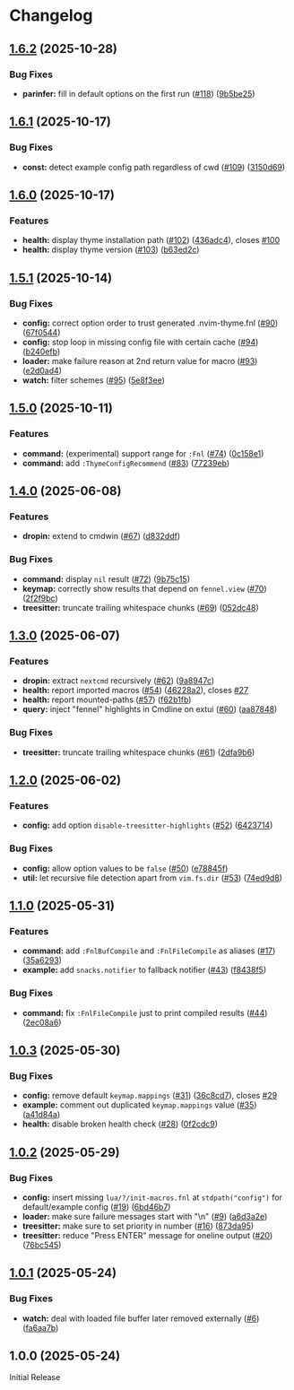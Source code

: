 # Changelog

## [1.6.2](https://github.com/aileot/nvim-thyme/compare/v1.6.1...v1.6.2) (2025-10-28)


### Bug Fixes

* **parinfer:** fill in default options on the first run ([#118](https://github.com/aileot/nvim-thyme/issues/118)) ([9b5be25](https://github.com/aileot/nvim-thyme/commit/9b5be256bf38ad1763981a2820c2b0fa727423aa))

## [1.6.1](https://github.com/aileot/nvim-thyme/compare/v1.6.0...v1.6.1) (2025-10-17)


### Bug Fixes

* **const:** detect example config path regardless of cwd ([#109](https://github.com/aileot/nvim-thyme/issues/109)) ([3150d69](https://github.com/aileot/nvim-thyme/commit/3150d69058a3b1b24038de2e61dc1be766150898))

## [1.6.0](https://github.com/aileot/nvim-thyme/compare/v1.5.1...v1.6.0) (2025-10-17)


### Features

* **health:** display thyme installation path ([#102](https://github.com/aileot/nvim-thyme/issues/102)) ([436adc4](https://github.com/aileot/nvim-thyme/commit/436adc4de8a1ac9ac14e2f9a5f664d1a37169b78)), closes [#100](https://github.com/aileot/nvim-thyme/issues/100)
* **health:** display thyme version ([#103](https://github.com/aileot/nvim-thyme/issues/103)) ([b63ed2c](https://github.com/aileot/nvim-thyme/commit/b63ed2c37cda8e6c4c09cddc1705ad833d1e296b))

## [1.5.1](https://github.com/aileot/nvim-thyme/compare/v1.5.0...v1.5.1) (2025-10-14)


### Bug Fixes

* **config:** correct option order to trust generated .nvim-thyme.fnl ([#90](https://github.com/aileot/nvim-thyme/issues/90)) ([67f0544](https://github.com/aileot/nvim-thyme/commit/67f05441ca40eb38955d53dd5b0038bfcc38a447))
* **config:** stop loop in missing config file with certain cache ([#94](https://github.com/aileot/nvim-thyme/issues/94)) ([b240efb](https://github.com/aileot/nvim-thyme/commit/b240efbb8899241a23e3aabd7e2201bf7b180fd6))
* **loader:** make failure reason at 2nd return value for macro ([#93](https://github.com/aileot/nvim-thyme/issues/93)) ([e2d0ad4](https://github.com/aileot/nvim-thyme/commit/e2d0ad4e08d7a308b745dd6a523df951bbcd7883))
* **watch:** filter schemes ([#95](https://github.com/aileot/nvim-thyme/issues/95)) ([5e8f3ee](https://github.com/aileot/nvim-thyme/commit/5e8f3eee9225ca74c56c921f357e57796c8f5fd6))

## [1.5.0](https://github.com/aileot/nvim-thyme/compare/v1.4.0...v1.5.0) (2025-10-11)


### Features

* **command:** (experimental) support range for `:Fnl` ([#74](https://github.com/aileot/nvim-thyme/issues/74)) ([0c158e1](https://github.com/aileot/nvim-thyme/commit/0c158e18960f4191144dce13599c4a9a7c8f99f5))
* **command:** add `:ThymeConfigRecommend` ([#83](https://github.com/aileot/nvim-thyme/issues/83)) ([77239eb](https://github.com/aileot/nvim-thyme/commit/77239eb102556ead2be1c26534aeee6c9f6fa744))

## [1.4.0](https://github.com/aileot/nvim-thyme/compare/v1.3.0...v1.4.0) (2025-06-08)


### Features

* **dropin:** extend to cmdwin ([#67](https://github.com/aileot/nvim-thyme/issues/67)) ([d832ddf](https://github.com/aileot/nvim-thyme/commit/d832ddfe9b6cd24803157ac90cc7c1a2d552571a))


### Bug Fixes

* **command:** display `nil` result ([#72](https://github.com/aileot/nvim-thyme/issues/72)) ([9b75c15](https://github.com/aileot/nvim-thyme/commit/9b75c153e73ceaf3c56d87b1b5f6a8e33af7c33b))
* **keymap:** correctly show results that depend on `fennel.view` ([#70](https://github.com/aileot/nvim-thyme/issues/70)) ([2f2f9bc](https://github.com/aileot/nvim-thyme/commit/2f2f9bce0a2a6599b1b4452e25c831278808f84c))
* **treesitter:** truncate trailing whitespace chunks ([#69](https://github.com/aileot/nvim-thyme/issues/69)) ([052dc48](https://github.com/aileot/nvim-thyme/commit/052dc482ba393c2793eecade836c8894b76008cc))

## [1.3.0](https://github.com/aileot/nvim-thyme/compare/v1.2.0...v1.3.0) (2025-06-07)


### Features

* **dropin:** extract `nextcmd` recursively ([#62](https://github.com/aileot/nvim-thyme/issues/62)) ([9a8947c](https://github.com/aileot/nvim-thyme/commit/9a8947cf40330c70dc750b5e48f3d31b83bd54b9))
* **health:** report imported macros ([#54](https://github.com/aileot/nvim-thyme/issues/54)) ([46228a2](https://github.com/aileot/nvim-thyme/commit/46228a267bb26f7ad8bb921745654eb92e35a57b)), closes [#27](https://github.com/aileot/nvim-thyme/issues/27)
* **health:** report mounted-paths ([#57](https://github.com/aileot/nvim-thyme/issues/57)) ([f62b1fb](https://github.com/aileot/nvim-thyme/commit/f62b1fb344236497c64f26663467b9db0bab7fd3))
* **query:** inject "fennel" highlights in Cmdline on extui ([#60](https://github.com/aileot/nvim-thyme/issues/60)) ([aa87848](https://github.com/aileot/nvim-thyme/commit/aa87848f22eefa40bc4a9b4221ee95699561c6c0))


### Bug Fixes

* **treesitter:** truncate trailing whitespace chunks ([#61](https://github.com/aileot/nvim-thyme/issues/61)) ([2dfa9b6](https://github.com/aileot/nvim-thyme/commit/2dfa9b6a6015dedc956a7098c675724aaacf1ce0))

## [1.2.0](https://github.com/aileot/nvim-thyme/compare/v1.1.0...v1.2.0) (2025-06-02)


### Features

* **config:** add option `disable-treesitter-highlights` ([#52](https://github.com/aileot/nvim-thyme/issues/52)) ([6423714](https://github.com/aileot/nvim-thyme/commit/64237145742e2f5e689ad4dd9b356bd61945c0a9))


### Bug Fixes

* **config:** allow option values to be `false` ([#50](https://github.com/aileot/nvim-thyme/issues/50)) ([e78845f](https://github.com/aileot/nvim-thyme/commit/e78845f7b3abd0d6eb67a11eda093d05a6ae2cb2))
* **util:** let recursive file detection apart from `vim.fs.dir` ([#53](https://github.com/aileot/nvim-thyme/issues/53)) ([74ed9d8](https://github.com/aileot/nvim-thyme/commit/74ed9d86d70c1b11475bd4a3b136458b82ac6f95))

## [1.1.0](https://github.com/aileot/nvim-thyme/compare/v1.0.3...v1.1.0) (2025-05-31)


### Features

* **command:** add `:FnlBufCompile` and `:FnlFileCompile` as aliases ([#17](https://github.com/aileot/nvim-thyme/issues/17)) ([35a6293](https://github.com/aileot/nvim-thyme/commit/35a62932dd4c7391e59aeef46f4e7ef96469f9a4))
* **example:** add `snacks.notifier` to fallback notifier ([#43](https://github.com/aileot/nvim-thyme/issues/43)) ([f8438f5](https://github.com/aileot/nvim-thyme/commit/f8438f5b05764238d3188cb09a4df3f3d77d8318))


### Bug Fixes

* **command:** fix `:FnlFileCompile` just to print compiled results ([#44](https://github.com/aileot/nvim-thyme/issues/44)) ([2ec08a6](https://github.com/aileot/nvim-thyme/commit/2ec08a6b5c290753d300eeb63c288dd695295856))

## [1.0.3](https://github.com/aileot/nvim-thyme/compare/v1.0.2...v1.0.3) (2025-05-30)


### Bug Fixes

* **config:** remove default `keymap.mappings` ([#31](https://github.com/aileot/nvim-thyme/issues/31)) ([36c8cd7](https://github.com/aileot/nvim-thyme/commit/36c8cd72f7bffed7a1827e7cfb4f28fb667f8a27)), closes [#29](https://github.com/aileot/nvim-thyme/issues/29)
* **example:** comment out duplicated `keymap.mappings` value ([#35](https://github.com/aileot/nvim-thyme/issues/35)) ([a41d84a](https://github.com/aileot/nvim-thyme/commit/a41d84af4be8337d2b604de645edf81ee7e7788a))
* **health:** disable broken health check ([#28](https://github.com/aileot/nvim-thyme/issues/28)) ([0f2cdc9](https://github.com/aileot/nvim-thyme/commit/0f2cdc9d466f9b7b2529e2477b0b08a6c22ae5b6))

## [1.0.2](https://github.com/aileot/nvim-thyme/compare/v1.0.1...v1.0.2) (2025-05-29)


### Bug Fixes

* **config:** insert missing `lua/?/init-macros.fnl` at `stdpath("config")` for default/example config ([#19](https://github.com/aileot/nvim-thyme/issues/19)) ([6bd46b7](https://github.com/aileot/nvim-thyme/commit/6bd46b74927192e2772758f1270674224d491cc8))
* **loader:** make sure failure messages start with "\n" ([#9](https://github.com/aileot/nvim-thyme/issues/9)) ([a6d3a2e](https://github.com/aileot/nvim-thyme/commit/a6d3a2e9ef2717be2651f190f057859ce47a3b05))
* **treesitter:** make sure to set priority in number ([#16](https://github.com/aileot/nvim-thyme/issues/16)) ([873da95](https://github.com/aileot/nvim-thyme/commit/873da950d6cb53f317efa1dc531b611065323e06))
* **treesitter:** reduce "Press ENTER" message for oneline output  ([#20](https://github.com/aileot/nvim-thyme/issues/20)) ([76bc545](https://github.com/aileot/nvim-thyme/commit/76bc54563d49ff7bdf470409fce746a10c97fa12))

## [1.0.1](https://github.com/aileot/nvim-thyme/compare/v1.0.0...v1.0.1) (2025-05-24)


### Bug Fixes

* **watch:** deal with loaded file buffer later removed externally ([#6](https://github.com/aileot/nvim-thyme/issues/6)) ([fa6aa7b](https://github.com/aileot/nvim-thyme/commit/fa6aa7b90f8b80fbef77acda3f839d82b754300d))

## 1.0.0 (2025-05-24)

Initial Release
